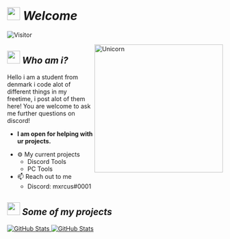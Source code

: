 # <img src="https://media.tenor.com/tL3jhOp25LkAAAAi/hello-wave.gif" width="30px">&nbsp;***Welcome***
![Visitor](https://visitor-badge.laobi.icu/badge?page_id=citronmaane.repoName)<br/>

<!--
Oke ;D
-->

<img align="right" width=300px alt="Unicorn" src="https://media.tenor.com/alLqVQIWh24AAAAi/cat-cute.gif" />

## <img src="https://media.tenor.com/nSTFScxyuvMAAAAi/vamouz-mouz.gif" width="30px">&nbsp;***Who am i?***

Hello i am a student from denmark i code alot of different things in my freetime, i post alot of them here!
You are welcome to ask me further questions on discord!

* **I am open for helping with ur projects.**
- ⚙ My current projects
  - Discord Tools
  - PC Tools
- 📫 Reach out to me
  - Discord: mxrcus#0001</a>

## <img src="https://media.tenor.com/nSTFScxyuvMAAAAi/vamouz-mouz.gif" width="30px">&nbsp;***Some of my projects***

<div>
  <p>
    <a href="https://github.com/Bhargavi-hash/HotelFranchiseDBMS.git">
      <img src="https://github-readme-stats.vercel.app/api/pin/?username=citronmaane&repo=Always-Online-Discord" alt="GitHub Stats" />
    </a>
    <a href="https://github.com/Bhargavi-hash/Linux-Shell-Implementation.git">
      <img src="https://github-readme-stats.vercel.app/api/pin/?username=citronmaane&repo=Discord-RPC" alt="GitHub Stats" />
    </a>
  </p>
</div>
